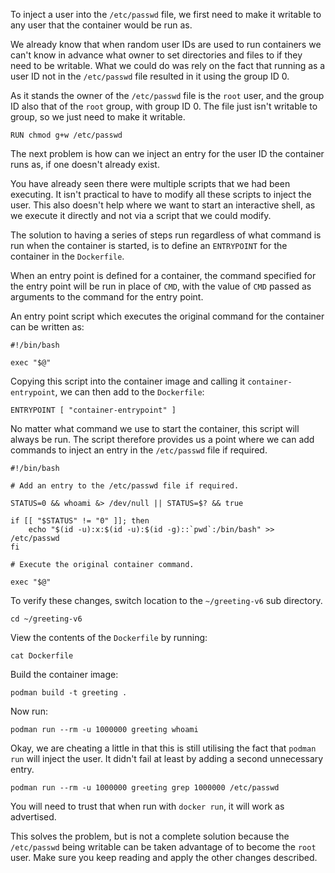 To inject a user into the `/etc/passwd` file, we first need to make it writable to any user that the container would be run as.

We already know that when random user IDs are used to run containers we can't know in advance what owner to set directories and files to if they need to be writable. What we could do was rely on the fact that running as a user ID not in the `/etc/passwd` file resulted in it using the group ID 0.

As it stands the owner of the `/etc/passwd` file is the `root` user, and the group ID also that of the `root` group, with group ID 0. The file just isn't writable to group, so we just need to make it writable.

```
RUN chmod g+w /etc/passwd
```

The next problem is how can we inject an entry for the user ID the container runs as, if one doesn't already exist.

You have already seen there were multiple scripts that we had been executing. It isn't practical to have to modify all these scripts to inject the user. This also doesn't help where we want to start an interactive shell, as we execute it directly and not via a script that we could modify.

The solution to having a series of steps run regardless of what command is run when the container is started, is to define an `ENTRYPOINT` for the container in the `Dockerfile`.

When an entry point is defined for a container, the command specified for the entry point will be run in place of `CMD`, with the value of `CMD` passed as arguments to the command for the entry point.

An entry point script which executes the original command for the container can be written as:

```
#!/bin/bash

exec "$@"
```

Copying this script into the container image and calling it `container-entrypoint`, we can then add to the `Dockerfile`:

```
ENTRYPOINT [ "container-entrypoint" ]
```

No matter what command we use to start the container, this script will always be run. The script therefore provides us a point where we can add commands to inject an entry in the `/etc/passwd` file if required.

```
#!/bin/bash

# Add an entry to the /etc/passwd file if required.

STATUS=0 && whoami &> /dev/null || STATUS=$? && true

if [[ "$STATUS" != "0" ]]; then
    echo "$(id -u):x:$(id -u):$(id -g)::`pwd`:/bin/bash" >> /etc/passwd
fi

# Execute the original container command.

exec "$@"
```

To verify these changes, switch location to the `~/greeting-v6` sub directory.

```execute
cd ~/greeting-v6
```

View the contents of the `Dockerfile` by running:

```execute
cat Dockerfile
```

Build the container image:

```execute
podman build -t greeting .
```

Now run:

```execute
podman run --rm -u 1000000 greeting whoami
```

Okay, we are cheating a little in that this is still utilising the fact that `podman run` will inject the user. It didn't fail at least by adding a second unnecessary entry.

```execute
podman run --rm -u 1000000 greeting grep 1000000 /etc/passwd
```

You will need to trust that when run with `docker run`, it will work as advertised.

This solves the problem, but is not a complete solution because the `/etc/passwd` being writable can be taken advantage of to become the `root` user. Make sure you keep reading and apply the other changes described.
